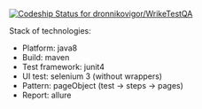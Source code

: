 [![Codeship Status for dronnikovigor/WrikeTestQA](https://app.codeship.com/projects/33689fb0-f429-0136-4713-52c1ec7c066f/status?branch=master)](/projects/320670)

Stack of technologies:

* Platform: java8
* Build: maven
* Test framework: junit4
* UI test: selenium 3 (without wrappers)
* Pattern: pageObject (test -> steps -> pages)
* Report: allure
